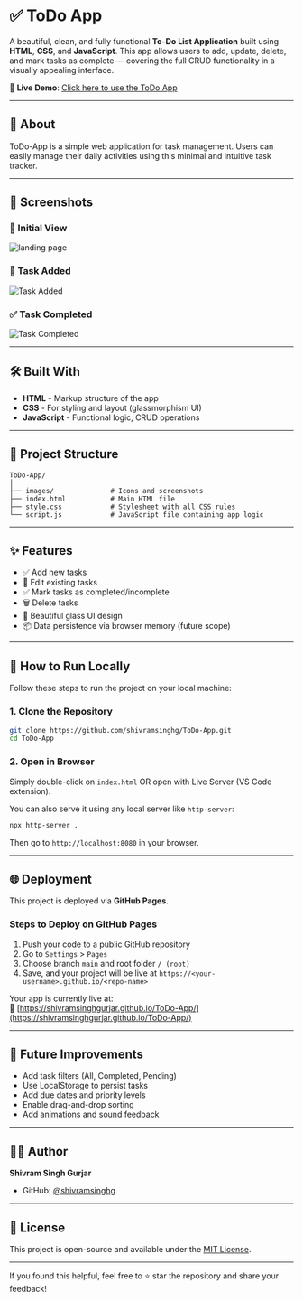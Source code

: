 
# ✅ ToDo App

A beautiful, clean, and fully functional **To-Do List Application** built using **HTML**, **CSS**, and **JavaScript**. This app allows users to add, update, delete, and mark tasks as complete — covering the full CRUD functionality in a visually appealing interface.

🚀 **Live Demo**: [Click here to use the ToDo App](https://shivramsinghgurjar.github.io/ToDo-App/)

---

## 📖 About

ToDo-App is a simple web application for task management. Users can easily manage their daily activities using this minimal and intuitive task tracker.

---

## 📸 Screenshots

### 📌 Initial View
![landing page](https://github.com/user-attachments/assets/8b73a1cb-5fcc-48d7-b8aa-a3efd0039d56)


### 📝 Task Added
![Task Added](https://github.com/user-attachments/assets/af6bc98f-c3a7-4f55-9138-7f3acca41f04)


### ✅ Task Completed
![Task Completed](https://github.com/user-attachments/assets/78631b92-18f9-4f62-a2a8-3b27d9126cca)


---

## 🛠️ Built With

- **HTML** - Markup structure of the app
- **CSS** - For styling and layout (glassmorphism UI)
- **JavaScript** - Functional logic, CRUD operations

---

## 📁 Project Structure

```
ToDo-App/
│
├── images/              # Icons and screenshots
├── index.html           # Main HTML file
├── style.css            # Stylesheet with all CSS rules
└── script.js            # JavaScript file containing app logic
```

---

## ✨ Features

- ✅ Add new tasks
- 📝 Edit existing tasks
- ✅ Mark tasks as completed/incomplete
- 🗑️ Delete tasks
- 🎨 Beautiful glass UI design
- 📦 Data persistence via browser memory (future scope)

---

## 🚀 How to Run Locally

Follow these steps to run the project on your local machine:

### 1. Clone the Repository

```bash
git clone https://github.com/shivramsinghg/ToDo-App.git
cd ToDo-App
```

### 2. Open in Browser

Simply double-click on `index.html` OR open with Live Server (VS Code extension).

You can also serve it using any local server like `http-server`:

```bash
npx http-server .
```

Then go to `http://localhost:8080` in your browser.

---

## 🌐 Deployment

This project is deployed via **GitHub Pages**.

### Steps to Deploy on GitHub Pages

1. Push your code to a public GitHub repository
2. Go to `Settings` > `Pages`
3. Choose branch `main` and root folder `/ (root)`
4. Save, and your project will be live at `https://<your-username>.github.io/<repo-name>`

Your app is currently live at:  
🔗 [https://shivramsinghgurjar.github.io/ToDo-App/](https://shivramsinghgurjar.github.io/ToDo-App/)

---

## 🔮 Future Improvements

- Add task filters (All, Completed, Pending)
- Use LocalStorage to persist tasks
- Add due dates and priority levels
- Enable drag-and-drop sorting
- Add animations and sound feedback

---

## 🙋‍♂️ Author

**Shivram Singh Gurjar**  
- GitHub: [@shivramsinghg](https://github.com/shivramsinghg)

---

## 📄 License

This project is open-source and available under the [MIT License](LICENSE).

---

If you found this helpful, feel free to ⭐ star the repository and share your feedback!
